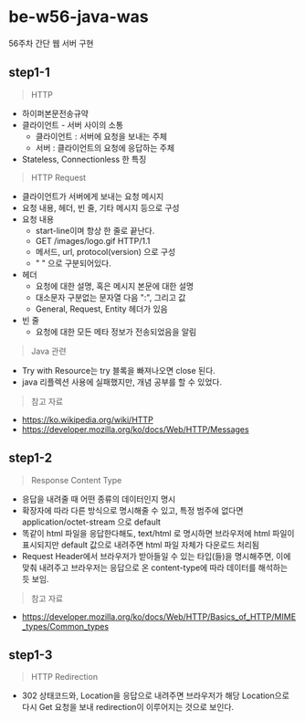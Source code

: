 # be-w56-java-was
56주차 간단 웹 서버 구현

## step1-1
> HTTP
- 하이퍼본문전송규약
- 클라이언트 - 서버 사이의 소통
  - 클라이언트 : 서버에 요청을 보내는 주체
  - 서버 : 클라이언트의 요청에 응답하는 주체
- Stateless, Connectionless 한 특징

> HTTP Request
- 클라이언트가 서버에게 보내는 요청 메시지
- 요청 내용, 헤더, 빈 줄, 기타 메시지 등으로 구성
- 요청 내용
  - start-line이며 항상 한 줄로 끝난다.
  - GET /images/logo.gif HTTP/1.1
  - 메서드, url, protocol(version) 으로 구성
  - " " 으로 구분되어있다.
- 헤더
  - 요청에 대한 설명, 혹은 메시지 본문에 대한 설명
  - 대소문자 구분없는 문자열 다음 ":", 그리고 값
  - General, Request, Entity 헤더가 있음
- 빈 줄
  - 요청에 대한 모든 메타 정보가 전송되었음을 알림
  
> Java 관련
- Try with Resource는 try 블록을 빠져나오면 close 된다.
- java 리플렉션 사용에 실패했지만, 개념 공부를 할 수 있었다.

> 참고 자료
- https://ko.wikipedia.org/wiki/HTTP
- https://developer.mozilla.org/ko/docs/Web/HTTP/Messages

## step1-2
> Response Content Type
- 응답을 내려줄 때 어떤 종류의 데이터인지 명시
- 확장자에 따라 다른 방식으로 명시해줄 수 있고, 특정 범주에 없다면 application/octet-stream 으로 default
- 똑같이 html 파일을 응답한다해도, text/html 로 명시하면 브라우저에 html 파일이 표시되지만 default 값으로 내려주면 html 파일 자체가 다운로드 처리됨
- Request Header에서 브라우저가 받아들일 수 있는 타입(들)을 명시해주면, 이에 맞춰 내려주고 브라우저는 응답으로 온 content-type에 따라 데이터를 해석하는 듯 보임.

> 참고 자료
- https://developer.mozilla.org/ko/docs/Web/HTTP/Basics_of_HTTP/MIME_types/Common_types

## step1-3
> HTTP Redirection
- 302 상태코드와, Location을 응답으로 내려주면 브라우저가 해당 Location으로 다시 Get 요청을 보내 redirection이 이루어지는 것으로 보인다.
